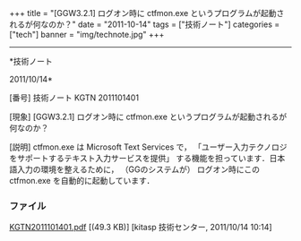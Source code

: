 ﻿+++
title = "[GGW3.2.1] ログオン時に ctfmon.exe というプログラムが起動されるが何なのか？"
date = "2011-10-14"
tags = ["技術ノート"]
categories = ["tech"]
banner = "img/technote.jpg"
+++

-----------------------------------------------------------------------------------------------------------------------------

*技術ノート

2011/10/14*


[番号]
技術ノート KGTN 2011101401

[現象]
[GGW3.2.1] ログオン時に ctfmon.exe
というプログラムが起動されるが何なのか？

[説明]
ctfmon.exe は Microsoft Text Services で，
「ユーザー入力テクノロジをサポートするテキスト入力サービスを提供」
する機能を担っています．日本語入力の環境を整えるために，
（GGのシステムが） ログオン時にこのctfmon.exe を自動的に起動しています．


### ファイル

 
 


[KGTN2011101401.pdf](http://techreport.kitasp.net/attachments/download/661/KGTN2011101401.pdf)
 [(49.3 KB)] [kitasp 技術センター, 2011/10/14
10:14]


 


 

